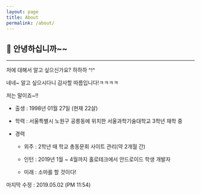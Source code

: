```yaml
---
layout: page
title: About
permalink: /about/
---
```


## 💁 안녕하십니까~~
---

저에 대해서 알고 싶으신가요? 하하하 ^!^

네네~ 알고 싶으시다니 감사할 따름입니다!ㅋㅋㅋㅋ

저는 말이죠~!!

- 출생 : 1998년 01월 27일 (현재 22살)

- 학력 : 서울특별시 노원구 공릉동에 위치한 서울과학기술대학교 3학년 재학 중

- 경력 

    - 외주 : 2학년 때 학교 총동문회 사이트 관리(약 2개월 간)

    - 인턴 : 2019년 1월 ~ 4월까지 홀로테크에서 안드로이드 학생 개발자

    - 미래 : 소마를 할 것이다!

마지막 수정 : 2019.05.02 (PM 11:54)

